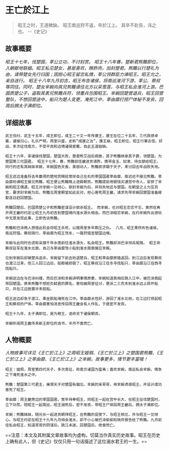 # 王亡於江上


>昭王之时，王道微缺。
昭王南巡狩不返，卒於江上。
其卒不赴告，讳之也。
--《史记》


## 故事概要


*昭王十七年，伐楚国，莘公立功，不讨封赏。*
*昭王十八年春，楚新君熊黵即位，入朝献地联姻。昭王私见楚女，甚是喜欢，赐胙肉，加封楚君。熊黵以行楚礼为由，请带楚女先行归国；因担心昭王留恋私情，莘公领群臣力谏昭王。昭王允之，亲自送行。*
*昭王十八年九月初吉，昭王布告诸侯，将南巡淮河下游，莘公、蔡叔等同往。同时，楚女芈婉向其兄熊黵请往北方以采雪莲，与昭王私会淮河上游。巴国质楚公子，盗取其表兄熊黵兵符，领重兵包围昭王。芈婉回楚营退兵，昭王回营整队，不想回营途中，船只为楚人变更，淹死江中，莘由靡打捞尸体秘不发丧，回周后拥太子满即位。* 

## 详细故事

``
 武王伐纣，武王十五年，成王即位，成王二十又一年传康王，康王在位二十五年，三代政绩卓著，诸侯归心，礼乐严明，周室兴盛，史称“成康之治”，康王崩，昭王即位，昭王行事古怪，好战，多次征伐南方，不受平民和边境诸侯爱戴，自此王道始缺。
``

``
昭王十六年，率诸侯伐楚国，楚国大败，楚君熊艾战后病故，其子熊黵继承其子爵，领楚国，为楚国第三代国君。
昭王十七年，春，熊黵前往畿进贡请胙，携带金玉、奴隶、侍女献给昭王，同行的还有其妹妹芈婉，芈婉国色天香，美丽动人，熊黵欲求姻于天子，来讨回去年战败失地。
``

``
昭王这边准备将去年赢得的楚地赏赐给常伴自己左右的莘国国君莘由靡，故迟迟不接见熊黵。莘由靡劝谏昭王接见熊黵，昭王便让熊黵晚上进殿朝贡。熊黵提前用银钱买通宫中寺人，安排了芈婉和昭王偶遇，昭王对芈婉一见倾心，欲封芈婉为后，并将失地还与楚国。在朝堂之上力压百官，要求封芈婉为后，熊黵见周室朝堂如此反对，担心客死周王畿，请求先带芈婉回楚国准备嫁娶连日赶回楚国。
``

``
熊黵回楚后，巴国质楚公子和熊黵密谋设计欲杀昭王。
而芈婉，也对昭王恋恋不忘，竟然在离开周王畿时约定让昭王九月初吉到楚国境内淮水源头相会。而巴涂暗恋芈婉，在约芈婉外出游玩中无意发现此事，立即告诉熊黵。
``

``
熊黵和巴涂两人想借此机会将昭王杀死，以报周室多年欺压之仇。
八月，昭王果然布告诸侯，南巡狩猎。蔡叔随行，莘由靡为昭王驾车，一路狩猎至楚国边境。
``

``
芈婉与此同时也谎称采摘千年水莲前往淮水源头，私会昭王。熊黵却派巴涂领兵尾随。
昭王命蔡叔驻军在淮水北面，自己与莘由靡驾小船到淮水南面接应芈婉。
``

``
见到芈婉后却被楚兵追杀，芈婉留下前去劝退楚兵，昭王和莘由靡原路返回。到江边后发现蔡叔也渡江过来，但三人回江边后，船都被损毁了。昭王蔡叔沿江往东寻找船只，莘由靡沿江往西寻找船只。
``

``
芈婉这边在与巴涂纠缠，而后巴涂和芈婉讲明事情原委，芈婉知道真相后跳入江中，被巴涂救起带回楚国。原来熊黵不想担负弑君的罪名，害怕被周室征讨，便派二三农夫到淮水边上损坏船只，并在江边放置许多胶船。
``

``
昭王这边却急于渡江，乘坐胶船淹死在江中。莘由靡水性好，游回了淮水北侧，在江边打捞起昭王和蔡叔的尸体。莘由靡害怕消息传回周王畿会有人作乱，于是密不发丧。
``

``
昭王十九年，太子满即位，是为穆王，诰命天下诸侯朝贡。
``

``
芈婉听闻周王畿传来新王即位的诰书，半月不食而亡。
``

## 人物概要
*人物故事可详见《王亡於江上》之周昭王姬瑕、《王亡於江上》之楚国君熊黵、《王亡於江上》之莘由靡、《王亡於江上》之芈婉，故事更多，情节更丰富哦！*

``
昭王：姬瑕，周室第四代天子，多次南征，称南方诸国为蛮夷；喜欢芈婉，南巡私会芈婉，情急之下淹死淮水之中。
``

``
熊黵：楚国第三代君主，痛恨天子对楚国有偏见。芈婉的亲哥哥，用芈婉诱惑昭王，并设计成功害死了昭王。
``

``
莘由靡：周王畿旁边的莘国国君，常年侍奉昭王，同昭王一起在宫中长大，在昭王征伐楚国时，立下功劳。陪昭王一起南巡，昭王溺死后，密不发丧，带昭王尸体回周王畿后，拥太子满即位。
``

``
芈婉：熊黵妹妹，随兄长一起进贡朝拜昭王，在熊黵的促使下，与昭王相见，并与昭王一见倾心。与昭王约定在昭王十九年九月相会淮水，却不小心被巴涂偷偷知晓并报告给了熊黵。九月前往私会昭王，知道哥哥的阴谋后，跳江未遂。回楚国后，绝食而亡。
``

==注意：本文及其附属文章故事均为虚构，切莫当作真实历史故事。昭王在历史上确有此人，但《史记》仅仅只用一句话描述了这位溺水君王的一生。==

